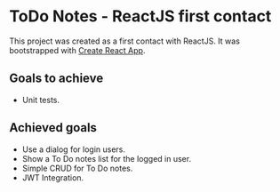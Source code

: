 # ToDo Notes - ReactJS first contact

This project was created as a first contact with ReactJS. It was bootstrapped with [Create React App](https://github.com/facebook/create-react-app).

## Goals to achieve

- Unit tests.

## Achieved goals

- Use a dialog for login users.
- Show a To Do notes list for the logged in user.
- Simple CRUD for To Do notes.
- JWT Integration.

